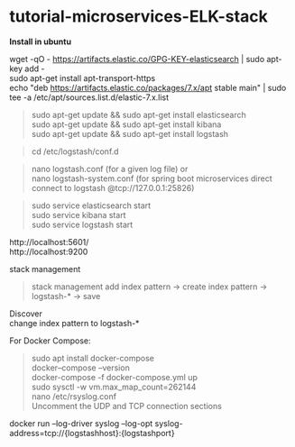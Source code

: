 # tutorial-microservices-ELK-stack

<b>Install in ubuntu</b><br>

wget -qO - https://artifacts.elastic.co/GPG-KEY-elasticsearch | sudo apt-key add - <br>
sudo apt-get install apt-transport-https <br>
echo "deb https://artifacts.elastic.co/packages/7.x/apt stable main" | sudo tee -a /etc/apt/sources.list.d/elastic-7.x.list <br>
> sudo apt-get update && sudo apt-get install elasticsearch <br>
> sudo apt-get update && sudo apt-get install kibana <br>
> sudo apt-get update && sudo apt-get install logstash <br>

> cd /etc/logstash/conf.d

> nano logstash.conf   (for a given log file) or <br>
> nano logstash-system.conf   (for spring boot microservices direct connect to logstash @tcp://127.0.0.1:25826)

> sudo service elasticsearch start <br>
> sudo service kibana start <br>
> sudo service logstash start <br>

http://localhost:5601/ <br>
http://localhost:9200 <br>

stack management

> stack management add index pattern -> create index pattern -> logstash-* -> save <br>

Discover <br>
change index pattern to logstash-* <br>

For Docker Compose:

> sudo apt install docker-compose <br>
> docker–compose –version <br>
> docker-compose -f docker-compose.yml up <br>
> sudo sysctl -w vm.max_map_count=262144 <br> 
> nano  /etc/rsyslog.conf <br>
Uncomment the UDP and TCP connection sections<br>

docker run –log-driver syslog –log-opt syslog-address=tcp://{logstashhost}:{logstashport}<br>
